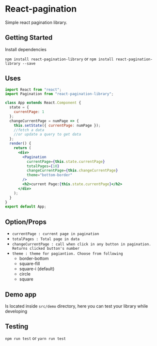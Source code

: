 # React-pagination

Simple react pagination library.

## Getting Started

Install dependencies

`npm install react-pagination-library` or `npm install react-pagination-library --save`

## Uses

```jsx
import React from "react";
import Pagination from "react-pagination-library";

class App extends React.Component {
  state = {
    currentPage: 1
  };
  changeCurrentPage = numPage => {
    this.setState({ currentPage: numPage });
    //fetch a data
    //or update a query to get data
  };
  render() {
    return (
      <div>
        <Pagination
          currentPage={this.state.currentPage}
          totalPages={10}
          changeCurrentPage={this.changeCurrentPage}
          theme="bottom-border"
        />
        <h2>current Page:{this.state.currentPage}</h2>
      </div>
    );
  }
}
export default App;
```

## Option/Props

* `currentPage : current page in pagination`
* `totalPages : Total page in data`
* `changeCurrentPage : call when click in any button in pagination. Returns clicked button's number`
* `theme : theme for pagiantion. Choose from following`
  * border-bottom
  * square-fill
  * square-i (default)
  * circle
  * square

## Demo app

Is located inside `src/demo` directory, here you can test your library while developing

## Testing

`npm run test` or `yarn run test`
